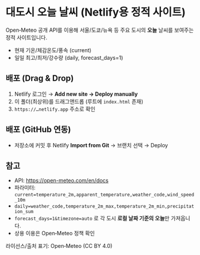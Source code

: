 # 대도시 오늘 날씨 (Netlify용 정적 사이트)

Open‑Meteo 공개 API를 이용해 서울/도쿄/뉴욕 등 주요 도시의 **오늘** 날씨를 보여주는 정적 사이트입니다.
- 현재 기온/체감온도/풍속 (current)
- 일일 최고/최저/강수량 (daily, forecast_days=1)

## 배포 (Drag & Drop)
1) Netlify 로그인 → **Add new site → Deploy manually**
2) 이 폴더(최상위)를 드래그앤드롭 (루트에 `index.html` 존재)
3) `https://…netlify.app` 주소로 확인

## 배포 (GitHub 연동)
- 저장소에 커밋 후 Netlify **Import from Git** → 브랜치 선택 → Deploy

## 참고
- API: https://open-meteo.com/en/docs
- 파라미터: `current=temperature_2m,apparent_temperature,weather_code,wind_speed_10m`
- `daily=weather_code,temperature_2m_max,temperature_2m_min,precipitation_sum`
- `forecast_days=1&timezone=auto` 로 각 도시 **로컬 날짜 기준의 오늘**만 가져옵니다.
- 상용 이용은 Open‑Meteo 정책 확인

라이선스/출처 표기: Open‑Meteo (CC BY 4.0)
